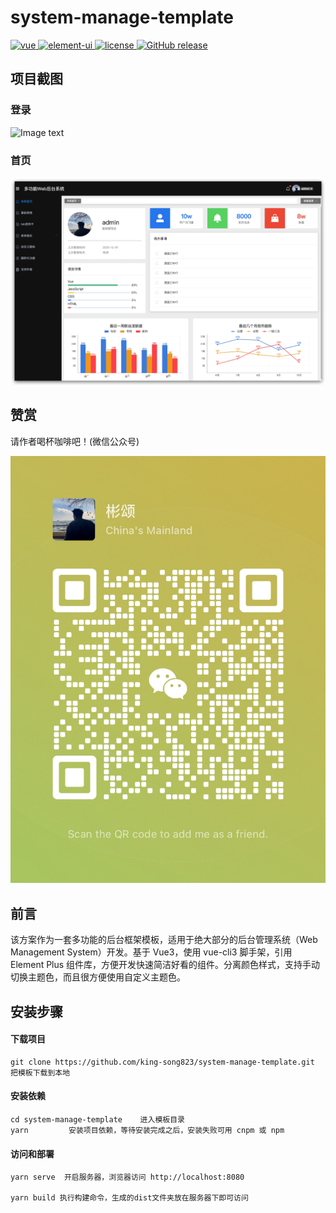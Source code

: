 # system-manage-template

<a href="https://github.com/vuejs/vue">
    <img src="https://img.shields.io/badge/vue-2.6.10-brightgreen.svg" alt="vue">
  </a>
  <a href="https://github.com/ElemeFE/element">
    <img src="https://img.shields.io/badge/element--ui-2.8.2-brightgreen.svg" alt="element-ui">
  </a>
  <a href="https://github.com/ink-song/system-manage-template/blob/master/LICENSE">
    <img src="https://img.shields.io/github/license/mashape/apistatus.svg" alt="license">
  </a>
  <a href="https://github.com/ink-song/system-manage-template/releases">
    <img src="https://img.shields.io/github/release/ink-song/system-manage-template.svg" alt="GitHub release">
  </a>


<!-- [English document](https://github.com/ink-song/manage-system/blob/master/README_EN.md) -->

## 项目截图

### 登录

![Image text](./screenshots/wms3.png)

### 首页

![Image text](./screenshots/wms1.jpg)

## 赞赏

请作者喝杯咖啡吧！(微信公众号)

![微信扫一扫](./src/assets/img/about-me.pic.jpg)

## 前言

该方案作为一套多功能的后台框架模板，适用于绝大部分的后台管理系统（Web Management System）开发。基于 Vue3，使用 vue-cli3 脚手架，引用 Element Plus 组件库，方便开发快速简洁好看的组件。分离颜色样式，支持手动切换主题色，而且很方便使用自定义主题色。

<!-- ## 功能

-   [x] Element Plus
-   [x] 登录/注销
-   [x] Dashboard
-   [x] 表格
-   [x] Tab 选项卡
-   [x] 表单
-   [x] 图表 :bar_chart:
-   [ ] 富文本编辑器
-   [ ] markdown 编辑器
-   [x] 图片拖拽/裁剪上传
-   [ ] 支持切换主题色 :sparkles:
-   [ ] 列表拖拽排序
-   [x] 权限测试
-   [x] 404 / 403
-   [x] 三级菜单
-   [x] 自定义图标
-   [ ] 可拖拽弹窗
-   [x] 国际化 -->

## 安装步骤

#### 下载项目
```
git clone https://github.com/king-song823/system-manage-template.git      把模板下载到本地
```

#### 安装依赖
```
cd system-manage-template    进入模板目录
yarn         安装项目依赖，等待安装完成之后，安装失败可用 cnpm 或 npm
```

#### 访问和部署

```
yarn serve  开启服务器，浏览器访问 http://localhost:8080

yarn build 执行构建命令，生成的dist文件夹放在服务器下即可访问
```

